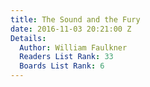 ```yaml
---
title: The Sound and the Fury
date: 2016-11-03 20:21:00 Z
Details:
  Author: William Faulkner
  Readers List Rank: 33
  Boards List Rank: 6
---
```


